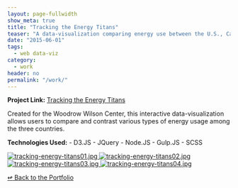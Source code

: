 ```yaml
---
layout: page-fullwidth
show_meta: true
title: "Tracking the Energy Titans"
teaser: "A data-visualization comparing energy use between the U.S., Canada, and China."
date: "2015-06-01"
tags:
  - web data-viz 
category:
  - work
header: no
permalink: "/work/"
---
```


<strong>Project Link:</strong> <a href="http://www.newsecuritybeat.org/energytitans/" target="_blank">Tracking the Energy Titans</a>

Created for the Woodrow Wilson Center, this interactive data-visualization allows users to compare and contrast various types of energy usage among the three countries.

<strong>Technologies Used:</strong>  - D3.JS  - JQuery  - Node.JS  - Gulp.JS  - SCSS 

  <a href="{{site.url}}{{site.baseurl}}/images/tracking-energy-titans01.jpg" target="_blank">
    <img class="portfolio" src="{{site.url}}{{site.baseurl}}/images/tracking-energy-titans01.jpg" alt="tracking-energy-titans01.jpg">
  </a>

  <a href="{{site.url}}{{site.baseurl}}/images/tracking-energy-titans02.jpg" target="_blank">
    <img class="portfolio" src="{{site.url}}{{site.baseurl}}/images/tracking-energy-titans02.jpg" alt="tracking-energy-titans02.jpg">
  </a>

  <a href="{{site.url}}{{site.baseurl}}/images/tracking-energy-titans03.jpg" target="_blank">
    <img class="portfolio" src="{{site.url}}{{site.baseurl}}/images/tracking-energy-titans03.jpg" alt="tracking-energy-titans03.jpg">
  </a>

  <a href="{{site.url}}{{site.baseurl}}/images/tracking-energy-titans04.jpg" target="_blank">
    <img class="portfolio" src="{{site.url}}{{site.baseurl}}/images/tracking-energy-titans04.jpg" alt="tracking-energy-titans04.jpg">
  </a>



[<span class="back-arrow">&#8619;</span> Back to the Portfolio](/work/work.md)